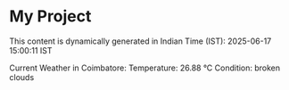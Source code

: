 # My Project

This content is dynamically generated in Indian Time (IST): 2025-06-17 15:00:11 IST


Current Weather in Coimbatore:
Temperature: 26.88 °C
Condition: broken clouds
